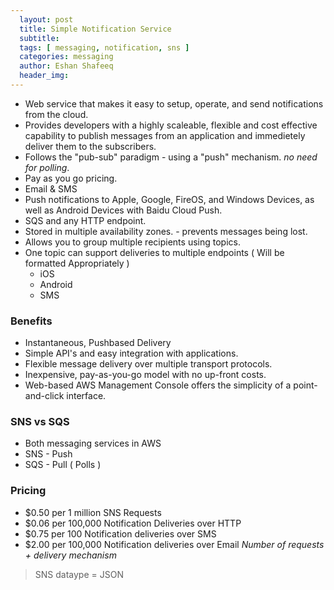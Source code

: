 ```yaml
---
  layout: post
  title: Simple Notification Service
  subtitle: 
  tags: [ messaging, notification, sns ]
  categories: messaging
  author: Eshan Shafeeq
  header_img: 
---
```


* Web service that makes it easy to setup, operate, and send notifications from the cloud.
* Provides developers with a highly scaleable, flexible and cost effective capability to publish messages from an application and immedietely deliver them to the subscribers.
* Follows the "pub-sub" paradigm - using a "push" mechanism. *no need for polling*.
* Pay as you go pricing.
* Email & SMS
* Push notifications to Apple, Google, FireOS, and Windows Devices, as well as Android Devices with Baidu Cloud Push.
* SQS and any HTTP endpoint.
* Stored in multiple availability zones. - prevents messages being lost.
* Allows you to group multiple recipients using topics.
* One topic can support deliveries to multiple endpoints ( Will be formatted Appropriately )
    * iOS
    * Android
    * SMS

### Benefits
* Instantaneous, Pushbased Delivery
* Simple API's and easy integration with applications.
* Flexible message delivery over multiple transport protocols.
* Inexpensive, pay-as-you-go model with no up-front costs.
* Web-based AWS Management Console offers the simplicity of a point-and-click interface.


### SNS vs SQS
* Both messaging services in AWS
* SNS - Push
* SQS - Pull ( Polls )

### Pricing
* $0.50 per 1 million SNS Requests
* $0.06 per 100,000 Notification Deliveries over HTTP
* $0.75 per 100 Notification deliveries over SMS
* $2.00 per 100,000 Notification deliveries over Email
*Number of requests + delivery mechanism*

> SNS dataype = JSON

